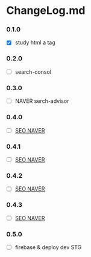 # ChangeLog.md

### 0.1.0
- [x] study html a tag

### 0.2.0
- [ ] search-consol

### 0.3.0
- [ ] NAVER serch-advisor

### 0.4.0
- [ ] [SEO NAVER](https://searchadvisor.naver.com/tools/sitecheck#)

### 0.4.1
- [ ] [SEO NAVER](https://searchadvisor.naver.com/tools/sitecheck)


### 0.4.2
- [ ] [SEO NAVER](https://searchadvisor.naver.com/tools/sitecheck)

### 0.4.3
- [ ] [SEO NAVER](https://searchadvisor.naver.com/tools/sitecheck)

### 0.5.0
- [ ] firebase & deploy dev STG

